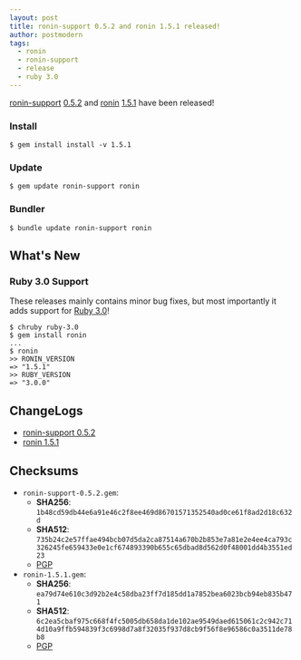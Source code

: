 ```yaml
---
layout: post
title: ronin-support 0.5.2 and ronin 1.5.1 released!
author: postmodern
tags:
  - ronin
  - ronin-support
  - release
  - ruby 3.0
---
```


[ronin-support][ronin-support] [0.5.2][1] and [ronin][ronin] [1.5.1][2] have been released!

### Install

    $ gem install install -v 1.5.1

### Update

    $ gem update ronin-support ronin

### Bundler

    $ bundle update ronin-support ronin

## What's New

### Ruby 3.0 Support

These releases mainly contains minor bug fixes, but most importantly it adds
support for [Ruby 3.0]!

    $ chruby ruby-3.0
    $ gem install ronin
    ...
    $ ronin
    >> RONIN_VERSION
    => "1.5.1"
    >> RUBY_VERSION
    => "3.0.0"

## ChangeLogs

* [ronin-support 0.5.2][3]
* [ronin 1.5.1][4]

## Checksums

* `ronin-support-0.5.2.gem`:
  * **SHA256**: `1b48cd59db44e6a91e46c2f8ee469d86701571352540ad0ce61f8ad2d18c632d`
  * **SHA512**:
    `735b24c2e57ffae494bcb07d5da2ca87514a670b2b853e7a81e2e4ee4ca793c326245fe659433e0e1cf674893390b655c65dbad8d562d0f48001dd4b3551ed23`
  * [PGP][ronin-support-0.5.2.gem.asc]
* `ronin-1.5.1.gem`:
  * **SHA256**: `ea79d74e610c3d92b2e4c58dba23ff7d185dd1a7852bea6023bcb94eb835b471`
  * **SHA512**: `6c2ea5cbaf975c668f4fc5005db658da1de102ae9549daed615061c2c942c714d10a9ffb594839f3c6998d7a8f32035f937d8cb9f56f8e96586c0a3511de78b8`
  * [PGP][ronin-1.5.1.gem.asc]

[1]: https://rubygems.org/gems/ronin-support/versions/0.5.2
[2]: https://rubygems.org/gems/ronin/versions/1.5.1
[3]: https://github.com/ronin-rb/ronin-support/blob/main/ChangeLog.md#052--2021-02-28
[4]: https://github.com/ronin-rb/ronin/blob/main/ChangeLog.md#151--2021-02-28

[ronin-support]: https://github.com/ronin-rb/ronin-support#readme
[ronin]: https://github.com/ronin-rb/ronin#readme
[Ruby 3.0]: https://www.ruby-lang.org/en/news/2020/12/25/ruby-3-0-0-released/
[ronin-support-0.5.2.gem.asc]: https://github.com/ronin-rb/ronin-support/releases/download/v0.5.2/ronin-support-0.5.2.gem.asc
[ronin-1.5.1.gem.asc]: https://github.com/ronin-rb/ronin/releases/download/v1.5.1/ronin-1.5.1.gem.asc
